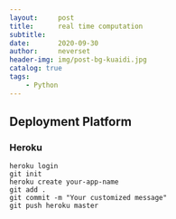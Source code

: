 ```yaml
---
layout:     post
title:      real time computation
subtitle:   
date:       2020-09-30
author:     neverset
header-img: img/post-bg-kuaidi.jpg
catalog: true
tags:
    - Python
---
```



## Deployment Platform 
### Heroku

    heroku login
    git init
    heroku create your-app-name
    git add .
    git commit -m "Your customized message"
    git push heroku master
    